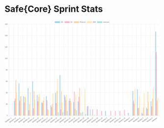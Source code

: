 # Safe{Core} Sprint Stats
<img src="./total_complexity/2025-01-27.png" width="600" title="Total Complexity">


